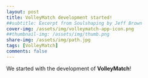 ```yaml
---
layout: post
title: VolleyMatch development started!
##subtitle: Excerpt from Soulshaping by Jeff Brown
cover-img: /assets/img/volleymatch-app-icon.png
##thumbnail-img: /assets/img/thumb.png
share-img: /assets/img/path.jpg
tags: [VolleyMatch]
comments: false
---
```


We started with the development of **VolleyMatch**!